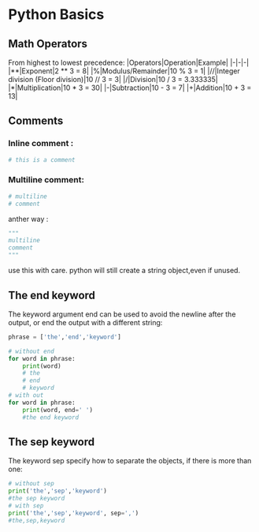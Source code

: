 # Python Basics
## Math Operators
From highest to lowest precedence:
|Operators|Operation|Example|
|-|-|-|
|**|Exponent|2 ** 3 = 8|
|%|Modulus/Remainder|10 % 3 = 1|
|//|Integer division (Floor division)|10 // 3 = 3|
|/|Division|10 / 3 = 3.333335|
|*|Multiplication|10 * 3 = 30|
|-|Subtraction|10 - 3 = 7|
|+|Addition|10 + 3 = 13|

## Comments
### Inline comment :
```python
# this is a comment
```
### Multiline comment:
```python
# multiline
# comment
```
anther way :
```python
"""
multiline
comment
"""
```
use this with care. python will still create  a string object,even if unused.
## The end keyword
The keyword argument end can be used to avoid the newline after the output, or end the output with a different string:
```python
phrase = ['the','end','keyword']

# without end
for word in phrase:
    print(word)
    # the
    # end
    # keyword
# with out 
for word in phrase:
    print(word, end=' ')
    #the end keyword
```
## The sep keyword
The keyword sep specify how to separate the objects, if there is more than one:
```python
# without sep
print('the','sep','keyword')
#the sep keyword
# with sep
print('the','sep','keyword', sep=',')
#the,sep,keyword
```
